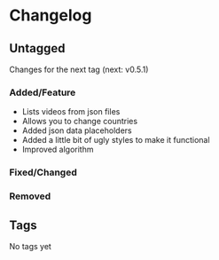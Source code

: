 # Changelog

## Untagged

Changes for the next tag (next: v0.5.1)

### Added/Feature

- Lists videos from json files
- Allows you to change countries
- Added json data placeholders
- Added a little bit of ugly styles to make it functional
- Improved algorithm

### Fixed/Changed

### Removed

## Tags

No tags yet
